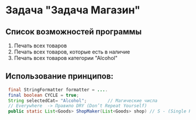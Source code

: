 # Задача "Задача Магазин"

## Cписок возможностей программы

1. Печать всех товаров
2. Печать всех товаров, которые есть в наличие
3. Печать всех товаров категории "Аlcohol"

## Использование принципов:
```java
 final StringFormatter formatter = ....
 final boolean CYCLE = true;
 String selectedCat= "Alcohol";        // Магические числа
 // Everywhere  -> Правило DRY (Don’t Repeat Yourself)
 public static List<Goods> ShopMaker(List<Goods> shop) // S - (Single Responsibility Principle)
```


